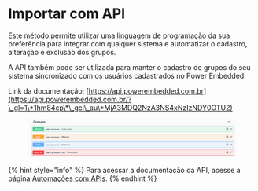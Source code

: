 # Importar com API

Este método permite utilizar uma linguagem de programação da sua preferência para integrar com qualquer sistema e automatizar o cadastro, alteração e exclusão dos grupos.

A API também pode ser utilizada para manter o cadastro de grupos do seu sistema sincronizado com os usuários cadastrados no Power Embedded.

Link da documentação: [https://api.powerembedded.com.br](https://api.powerembedded.com.br/?\_gl=1\*1hm84cp\*\_gcl\_au\*MjA3MDQ2NzA3NS4xNzIzNDY0OTU2)

<figure><img src="../../.gitbook/assets/image (252).png" alt=""><figcaption></figcaption></figure>

{% hint style="info" %}
Para acessar a documentação da API, acesse a página [Automações com APIs](../../documentacao-tecnica/api/automacoes-com-apis.md).
{% endhint %}
